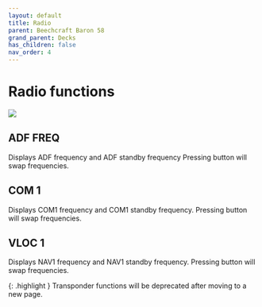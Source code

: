 ```yaml
---
layout: default
title: Radio
parent: Beechcraft Baron 58
grand_parent: Decks
has_children: false
nav_order: 4
---
```


# Radio functions

![](../../../assets/images/radio.png)


## ADF FREQ
Displays ADF frequency and ADF standby frequency
Pressing button will swap frequencies.

## COM 1
Displays COM1 frequency and COM1 standby frequency.
Pressing button will swap frequencies.

## VLOC 1
Displays NAV1 frequency and NAV1 standby frequency.
Pressing button will swap frequencies.


{: .highlight }
Transponder functions will be deprecated after moving to a new page.